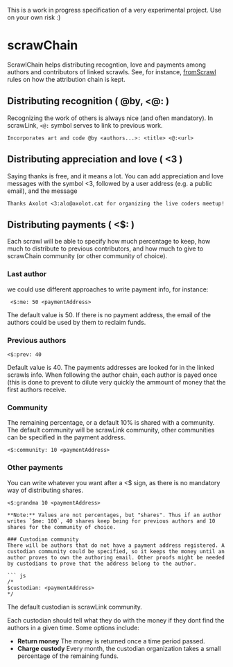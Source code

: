 This is a work in progress specification of a very experimental project. Use on your own risk :)

# scrawChain
ScrawlChain helps distributing recogntion, love and payments among authors and contributors of linked scrawls. See, for instance, [fromScrawl](https://github.com/Scrawlink/scrawlink-extension/blob/main/fromScrawl.js) rules on how the attribution chain is kept.

## Distributing recognition ( @by, <@: )
Recognizing the work of others is always nice (and often mandatory). In scrawLink, `<@:` symbol serves to link to previous work.
```
Incorporates art and code @by <authors...>: <title> <@:<url>
```

## Distributing appreciation and love ( <3 )
Saying thanks is free, and it means a lot. You can add appreciation and love messages with the symbol <3, followed by a user address (e.g. a public email), and the message
```
Thanks Axolot <3:alo@axolot.cat for organizing the live coders meetup!  
```

## Distributing payments ( <$: )
Each scrawl will be able to specify how much percentage to keep, how much to distribute to previous contributors, and how much to give to scrawChain community (or other community of choice).

### Last author
we could use different approaches to write payment info, for instance:
```
 <$:me: 50 <paymentAddress>
```
The default value is 50. If there is no payment address, the email of the authors could be used by them to reclaim funds.

### Previous authors
```
<$:prev: 40
```
Default value is 40. The payments addresses are looked for in the linked scrawls info. When following the author chain, each author is payed once (this is done to prevent to dilute very quickly the ammount of money that the first authors receive.


### Community
The remaining percentage, or a default 10% is shared with a community. The default community will be scrawLink community, other communities can be specified in the payment address.
```
<$:community: 10 <paymentAddress>
```

### Other payments
You can write whatever you want after a <$ sign, as there is no mandatory way of distributing shares. 
```
<$:grandma 10 <paymentAddress>

**Note:** Values are not percentages, but "shares". Thus if an author writes `$me: 100`, 40 shares keep being for previous authors and 10 shares for the community of choice.

### Custodian community
There will be authors that do not have a payment address registered. A custodian community could be specified, so it keeps the money until an author proves to own the authoring email. Other proofs might be needed by custodians to prove that the address belong to the author. 

``` js
/*
$custodian: <paymentAddress>
*/
```

The default custodian is scrawLink community.

Each custodian should tell what they do with the money if they dont find the authors in a given time. Some options include:
  - **Return money** The money is returned once a time period passed. 
  - **Charge custody** Every month, the custodian organization takes a small percentage of the remaining funds.



